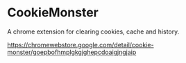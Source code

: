 # CookieMonster
A chrome extension for clearing cookies, cache and history. 

https://chromewebstore.google.com/detail/cookie-monster/goepbofhmplgkgjghepcdoaigjngjaip
